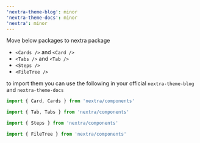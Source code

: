 ```yaml
---
'nextra-theme-blog': minor
'nextra-theme-docs': minor
'nextra': minor
---
```


Move below packages to nextra package

- `<Cards />` and `<Card />`
- `<Tabs />` and `<Tab />`
- `<Steps />`
- `<FileTree />`

to import them you can use the following in your official `nextra-theme-blog` and `nextra-theme-docs`

```js
import { Card, Cards } from 'nextra/components'
```

```js
import { Tab, Tabs } from 'nextra/components'
```

```js
import { Steps } from 'nextra/components'
```

```js
import { FileTree } from 'nextra/components'
```
